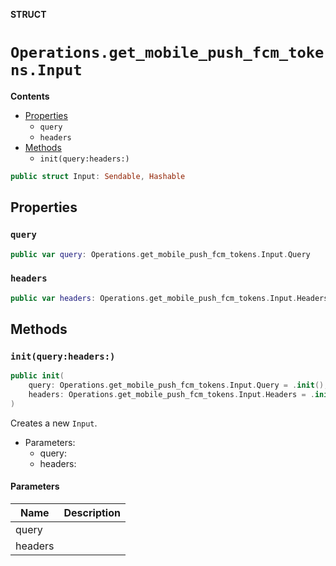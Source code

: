 **STRUCT**

# `Operations.get_mobile_push_fcm_tokens.Input`

**Contents**

- [Properties](#properties)
  - `query`
  - `headers`
- [Methods](#methods)
  - `init(query:headers:)`

```swift
public struct Input: Sendable, Hashable
```

## Properties
### `query`

```swift
public var query: Operations.get_mobile_push_fcm_tokens.Input.Query
```

### `headers`

```swift
public var headers: Operations.get_mobile_push_fcm_tokens.Input.Headers
```

## Methods
### `init(query:headers:)`

```swift
public init(
    query: Operations.get_mobile_push_fcm_tokens.Input.Query = .init(),
    headers: Operations.get_mobile_push_fcm_tokens.Input.Headers = .init()
)
```

Creates a new `Input`.

- Parameters:
  - query:
  - headers:

#### Parameters

| Name | Description |
| ---- | ----------- |
| query |  |
| headers |  |